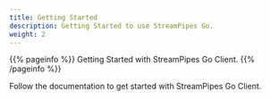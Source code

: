 ```yaml
---
title: Getting Started
description: Getting Started to use StreamPipes Go.
weight: 2
---
```


{{% pageinfo %}}
Getting Started with StreamPipes Go Client.
{{% /pageinfo %}}

Follow the documentation to get started with StreamPipes Go Client.
